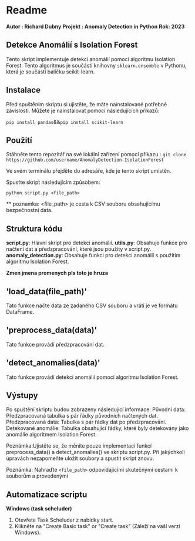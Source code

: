 # Readme
**Autor : Richard Dubny**
**Projekt : Anomaly Detection in Python**
**Rok: 2023**

## Detekce Anomálií s Isolation Forest

Tento skript implementuje detekci anomálií pomocí algoritmu Isolation Forest.
Tento algoritmus je součástí knihovny `sklearn.ensemble` v Pythonu, která je součástí balíčku scikit-learn.

## Instalace

Před spuštěním skriptu si ujistěte, že máte nainstalované potřebné závislosti. 
Můžete je nainstalovat pomocí následujících příkazů:

`pip install pandas`&&`pip install scikit-learn`
 
## Použití
Stáhněte tento repozitář na své lokální zařízení pomocí příkazu :
`git clone https://github.com/username/AnomalyDetection-IsolationForest`

Ve svém terminálu přejděte do adresáře, kde je tento skript umístěn.

Spusťte skript následujícím způsobem:

`python script.py <file_path>`

** poznamka: <file_path> je cesta k CSV souboru obsahujícímu bezpečnostní data.

## Struktura kódu
**script.py**: Hlavní skript pro detekci anomálií.
**utils.py**: Obsahuje funkce pro načtení dat a předzpracování, které jsou použity v script.py.
**anomaly_detection.py**: Obsahuje funkci pro detekci anomálií s použitím algoritmu Isolation Forest.

<strong>Zmen jmena promenych pls toto je hruza</strong>

## 'load_data(file_path)'
Tato funkce načte data ze zadaného CSV souboru a vrátí je ve formátu DataFrame.

## 'preprocess_data(data)'
Tato funkce provádí předzpracování dat. 

## 'detect_anomalies(data)'
Tato funkce provádí detekci anomálií pomocí algoritmu Isolation Forest. 

## Výstupy
Po spuštění skriptu budou zobrazeny následující informace:
Původní data: Předzpracovaná tabulka s pár řádky původních načtených dat.
Předzpracovaná data: Tabulka s pár řádky dat po předzpracování.
Detekované anomálie: Tabulka obsahující řádky, které byly detekovány jako anomálie algoritmem Isolation Forest.

Poznámka:Ujistěte se, že měníte pouze implementaci funkcí preprocess_data() a detect_anomalies() ve skriptu script.py. Při jakýchkoli úpravách nezapomeňte uložit soubory a spustit skript znovu.

Poznámka: Nahraďte `<file_path>` odpovídajícími skutečnými cestami k souborům a provedenými 

## Automatizace scriptu
**Windows (task scheluder)**
1.  Otevřete Task Scheluder z nabídky start.
2.  Klikněte na "Create Basic task" or "Create task" (Záleží na vaší verzi Windows).
